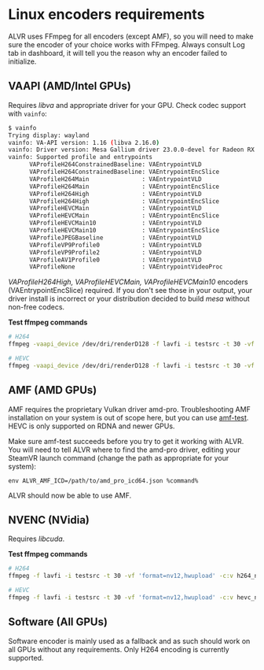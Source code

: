 # Linux encoders requirements
ALVR uses FFmpeg for all encoders (except AMF), so you will need to make sure the encoder of your choice works with FFmpeg.
Always consult Log tab in dashboard, it will tell you the reason why an encoder failed to initialize.

## VAAPI (AMD/Intel GPUs)
Requires *libva* and appropriate driver for your GPU. Check codec support with `vainfo`:

```sh
$ vainfo                                                                                                                                                                       130 ↵ !10090
Trying display: wayland
vainfo: VA-API version: 1.16 (libva 2.16.0)
vainfo: Driver version: Mesa Gallium driver 23.0.0-devel for Radeon RX 7900 XTX (gfx1100, LLVM 16.0.0, DRM 3.49, 6.1.1-zen1-1-zen)
vainfo: Supported profile and entrypoints
      VAProfileH264ConstrainedBaseline:	VAEntrypointVLD
      VAProfileH264ConstrainedBaseline:	VAEntrypointEncSlice
      VAProfileH264Main               :	VAEntrypointVLD
      VAProfileH264Main               :	VAEntrypointEncSlice
      VAProfileH264High               :	VAEntrypointVLD
      VAProfileH264High               :	VAEntrypointEncSlice
      VAProfileHEVCMain               :	VAEntrypointVLD
      VAProfileHEVCMain               :	VAEntrypointEncSlice
      VAProfileHEVCMain10             :	VAEntrypointVLD
      VAProfileHEVCMain10             :	VAEntrypointEncSlice
      VAProfileJPEGBaseline           :	VAEntrypointVLD
      VAProfileVP9Profile0            :	VAEntrypointVLD
      VAProfileVP9Profile2            :	VAEntrypointVLD
      VAProfileAV1Profile0            :	VAEntrypointVLD
      VAProfileNone                   :	VAEntrypointVideoProc
```

*VAProfileH264High, VAProfileHEVCMain, VAProfileHEVCMain10* encoders (VAEntrypointEncSlice) required. If you don't see those
in your output, your driver install is incorrect or your distribution decided to build *mesa* without non-free codecs.

**Test ffmpeg commands**

```sh
# H264
ffmpeg -vaapi_device /dev/dri/renderD128 -f lavfi -i testsrc -t 30 -vf 'format=nv12,hwupload' -c:v h264_vaapi vaapi-h264.mp4

# HEVC
ffmpeg -vaapi_device /dev/dri/renderD128 -f lavfi -i testsrc -t 30 -vf 'format=nv12,hwupload' -c:v hevc_vaapi vaapi-hevc.mp4
```

## AMF (AMD GPUs)
AMF requires the proprietary Vulkan driver amd-pro. Troubleshooting AMF installation on your system is out of scope here, but you
can use [amf-test](https://github.com/nowrep/amf-test-linux). HEVC is only supported on RDNA and newer GPUs.

Make sure amf-test succeeds before you try to get it working with ALVR. You will need to tell ALVR where to find the amd-pro driver, editing your SteamVR launch command (change the path as appropriate for your system):

    env ALVR_AMF_ICD=/path/to/amd_pro_icd64.json %command%

ALVR should now be able to use AMF.

## NVENC (NVidia)
Requires *libcuda*.

**Test ffmpeg commands**

```sh
# H264
ffmpeg -f lavfi -i testsrc -t 30 -vf 'format=nv12,hwupload' -c:v h264_nvenc nvenc-h264.mp4

# HEVC
ffmpeg -f lavfi -i testsrc -t 30 -vf 'format=nv12,hwupload' -c:v hevc_nvenc nvenc-hevc.mp4
```

## Software (All GPUs)
Software encoder is mainly used as a fallback and as such should work on all GPUs without any requirements.
Only H264 encoding is currently supported.
